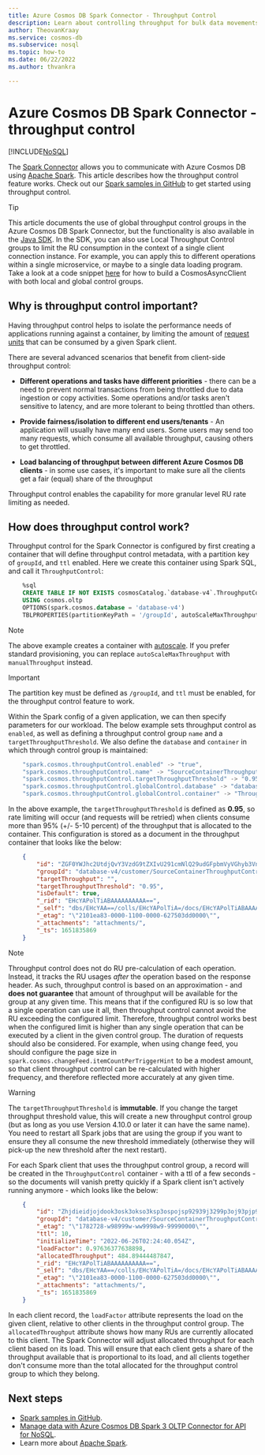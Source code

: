 ```yaml
---
title: Azure Cosmos DB Spark Connector - Throughput Control
description: Learn about controlling throughput for bulk data movements in the Azure Cosmos DB Spark Connector
author: TheovanKraay
ms.service: cosmos-db
ms.subservice: nosql
ms.topic: how-to
ms.date: 06/22/2022
ms.author: thvankra

---
```


# Azure Cosmos DB Spark Connector - throughput control
[!INCLUDE[NoSQL](../includes/appliesto-nosql.md)]

The [Spark Connector](quickstart-spark.md) allows you to communicate with Azure Cosmos DB using [Apache Spark](https://spark.apache.org/). This article describes how the throughput control feature works. Check out our [Spark samples in GitHub](https://github.com/Azure/azure-sdk-for-java/tree/main/sdk/cosmos/azure-cosmos-spark_3_2-12/Samples) to get started using throughput control.

> [!TIP]
> This article documents the use of global throughput control groups in the Azure Cosmos DB Spark Connector, but the functionality is also available in the [Java SDK](/azure/cosmos-db/nosql/sdk-java-v4). In the SDK, you can also use Local Throughput Control groups to limit the RU consumption in the context of a single client connection instance. For example, you can apply this to different operations within a single microservice, or maybe to a single data loading program. Take a look at a code snippet [here](https://github.com/Azure/azure-sdk-for-java/blob/main/sdk/cosmos/azure-cosmos/src/samples/java/com/azure/cosmos/ThroughputControlCodeSnippet.java) for how to build a CosmosAsyncClient with both local and global control groups.

## Why is throughput control important?

 Having throughput control helps to isolate the performance needs of applications running against a container, by limiting the amount of [request units](../request-units.md) that can be consumed by a given Spark client. 

There are several advanced scenarios that benefit from client-side throughput control:

- **Different operations and tasks have different priorities** - there can be a need to prevent normal transactions from being throttled due to data ingestion or copy activities. Some operations and/or tasks aren't sensitive to latency, and are more tolerant to being throttled than others.

- **Provide fairness/isolation to different end users/tenants** - An application will usually have many end users. Some users may send too many requests, which consume all available throughput, causing others to get throttled.

- **Load balancing of throughput between different Azure Cosmos DB clients** - in some use cases, it's important to make sure all the clients get a fair (equal) share of the throughput


Throughput control enables the capability for more granular level RU rate limiting as needed.

## How does throughput control work?

Throughput control for the Spark Connector is configured by first creating a container that will define throughput control metadata, with a partition key of `groupId`, and `ttl` enabled. Here we create this container using Spark SQL, and call it `ThroughputControl`:


```sql
    %sql
    CREATE TABLE IF NOT EXISTS cosmosCatalog.`database-v4`.ThroughputControl 
    USING cosmos.oltp
    OPTIONS(spark.cosmos.database = 'database-v4')
    TBLPROPERTIES(partitionKeyPath = '/groupId', autoScaleMaxThroughput = '4000', indexingPolicy = 'AllProperties', defaultTtlInSeconds = '-1');
```

> [!NOTE]
> The above example creates a container with [autoscale](../provision-throughput-autoscale.md). If you prefer standard provisioning, you can replace `autoScaleMaxThroughput` with `manualThroughput` instead. 

> [!IMPORTANT]
> The partition key must be defined as `/groupId`, and `ttl` must be enabled, for the throughput control feature to work. 

Within the Spark config of a given application, we can then specify parameters for our workload. The below example sets throughput control as `enabled`, as well as defining a throughput control group `name` and a `targetThroughputThreshold`. We also define the `database` and `container` in which through control group is maintained:  

```scala
    "spark.cosmos.throughputControl.enabled" -> "true",
    "spark.cosmos.throughputControl.name" -> "SourceContainerThroughputControl",
    "spark.cosmos.throughputControl.targetThroughputThreshold" -> "0.95", 
    "spark.cosmos.throughputControl.globalControl.database" -> "database-v4", 
    "spark.cosmos.throughputControl.globalControl.container" -> "ThroughputControl"
```

In the above example, the `targetThroughputThreshold` is defined as **0.95**, so rate limiting will occur (and requests will be retried) when clients consume more than 95% (+/- 5-10 percent) of the throughput that is allocated to the container. This configuration is stored as a document in the throughput container that looks like the below:

```json
    {
        "id": "ZGF0YWJhc2UtdjQvY3VzdG9tZXIvU291cmNlQ29udGFpbmVyVGhyb3VnaHB1dENvbnRyb2w.info",
        "groupId": "database-v4/customer/SourceContainerThroughputControl.config",
        "targetThroughput": "",
        "targetThroughputThreshold": "0.95",
        "isDefault": true,
        "_rid": "EHcYAPolTiABAAAAAAAAAA==",
        "_self": "dbs/EHcYAA==/colls/EHcYAPolTiA=/docs/EHcYAPolTiABAAAAAAAAAA==/",
        "_etag": "\"2101ea83-0000-1100-0000-627503dd0000\"",
        "_attachments": "attachments/",
        "_ts": 1651835869
    }
```
> [!NOTE]
> Throughput control does not do RU pre-calculation of each operation. Instead, it tracks the RU usages *after* the operation based on the response header. As such, throughput control is based on an approximation - and **does not guarantee** that amount of throughput will be available for the group at any given time. This means that if the configured RU is so low that a single operation can use it all, then throughput control cannot avoid the RU exceeding the configured limit. Therefore, throughput control works best when the configured limit is higher than any single operation that can be executed by a client in the given control group. The duration of requests should also be considered. For example, when using change feed, you should configure the page size in `spark.cosmos.changeFeed.itemCountPerTriggerHint` to be a modest amount, so that client throughput control can be re-calculated with higher frequency, and therefore reflected more accurately at any given time.  

> [!WARNING]
> The `targetThroughputThreshold` is **immutable**. If you change the target throughput threshold value, this will create a new throughput control group (but as long as you use Version 4.10.0 or later it can have the same name). You need to restart all Spark jobs that are using the group if you want to ensure they all consume the new threshold immediately (otherwise they will pick-up the new threshold after the next restart).

For each Spark client that uses the throughput control group, a record will be created in the `ThroughputControl` container - with a ttl of a few seconds - so the documents will vanish pretty quickly if a Spark client isn't actively running anymore -  which looks like the below:

```json
    {
        "id": "Zhjdieidjojdook3osk3okso3ksp3ospojsp92939j3299p3oj93pjp93jsps939pkp9ks39kp9339skp",
        "groupId": "database-v4/customer/SourceContainerThroughputControl.config",
        "_etag": "\"1782728-w98999w-ww9998w9-99990000\"",
        "ttl": 10,
        "initializeTime": "2022-06-26T02:24:40.054Z",
        "loadFactor": 0.97636377638898,
        "allocatedThroughput": 484.89444487847,
        "_rid": "EHcYAPolTiABAAAAAAAAAA==",
        "_self": "dbs/EHcYAA==/colls/EHcYAPolTiA=/docs/EHcYAPolTiABAAAAAAAAAA==/",
        "_etag": "\"2101ea83-0000-1100-0000-627503dd0000\"",
        "_attachments": "attachments/",
        "_ts": 1651835869
    }
```

In each client record, the `loadFactor` attribute represents the load on the given client, relative to other clients in the throughput control group. The `allocatedThroughput` attribute shows how many RUs are currently allocated to this client. The Spark Connector will adjust allocated throughput for each client based on its load. This will ensure that each client gets a share of the throughput available that is proportional to its load, and all clients together don't consume more than the total allocated for the throughput control group to which they belong. 


## Next steps

* [Spark samples in GitHub](https://github.com/Azure/azure-sdk-for-java/tree/main/sdk/cosmos/azure-cosmos-spark_3_2-12/Samples).
* [Manage data with Azure Cosmos DB Spark 3 OLTP Connector for API for NoSQL](quickstart-spark.md).
* Learn more about [Apache Spark](https://spark.apache.org/).
